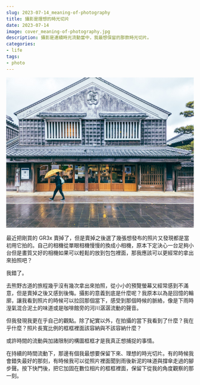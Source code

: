 ```yaml
---
slug: 2023-07-14_meaning-of-photography
title: 攝影是理想的時光切片
date: 2023-07-14
image: cover_meaning-of-photography.jpg
description: 攝影是連續時光流動當中，我最想保留的那款時光切片。
categories:
- life
tags:
- photo
---
```


![攝影的意義](cover_meaning-of-photography.jpg)

最近把剛買的 GR3x 賣掉了，但是賣掉之後選了幾張想發布的照片又發現都是當初用它拍的。自己的相機從單眼相機慢慢的換成小相機，原本下定決心一台足夠小台但是畫質又好的相機如果可以輕鬆的放到包包裡面，那我應該可以更經常的拿出來拍照吧？

我錯了。

去熊野古道的旅程幾乎沒有幾次拿出來拍照，從小小的預覽螢幕又經常感到不滿意，但是賣掉之後又感到後悔。攝影的意義到底是什麼呢？我原本以為是回憶的輪廓，讓我看到照片的時候可以拉回那個當下，感受到那個時候的脈絡，像是下雨時溼氣混合泥土的味道或是咖啡館旁的河川潺潺流動的聲音。

但我發現我更在乎自己的觀點。除了紀實以外，在拍攝的當下我看到了什麼？我在乎什麼？照片長寬比例的框框裡面該容納與不該容納什麼？

或許時間的流動與加諸限制的構圖框框才是我真正想捕捉的事情。

在持續的時間流動下，那邊有個我最想要保留下來、理想的時光切片。有的時候我會錯失最好的那刻，有時候我可以從照片裡面聞到雨後新泥的味道與撐傘走過的腳步聲。按下快門後，把它加固在數位相片的框框裡面，保留下從我的角度觀察的那一刻。
